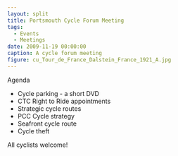 ```yaml
---
layout: split
title: Portsmouth Cycle Forum Meeting
tags:
  - Events
  - Meetings
date: 2009-11-19 00:00:00
caption: A cycle forum meeting
figure: cu_Tour_de_France_Dalstein_France_1921_A.jpg
---
```


Agenda

*   Cycle parking - a short DVD
*   CTC Right to Ride appointments
*   Strategic cycle routes
*   PCC Cycle strategy
*   Seafront cycle route
*   Cycle theft

All cyclists welcome!
